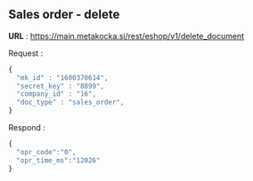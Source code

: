 ## Sales order - delete

**URL** : https://main.metakocka.si/rest/eshop/v1/delete_document

Request :
```javascript
{  
  "mk_id" : "1600370614",
  "secret_key" : "8899",
  "company_id" : "16",  
  "doc_type" : "sales_order",
}
```

Respond :
```javascript
{
  "opr_code":"0",
  "opr_time_ms":"12026"
}
```
